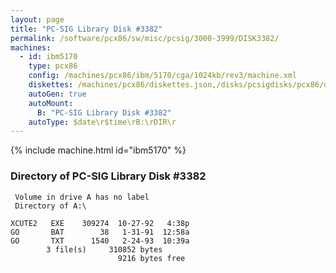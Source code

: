 ```yaml
---
layout: page
title: "PC-SIG Library Disk #3382"
permalink: /software/pcx86/sw/misc/pcsig/3000-3999/DISK3382/
machines:
  - id: ibm5170
    type: pcx86
    config: /machines/pcx86/ibm/5170/cga/1024kb/rev3/machine.xml
    diskettes: /machines/pcx86/diskettes.json,/disks/pcsigdisks/pcx86/diskettes.json
    autoGen: true
    autoMount:
      B: "PC-SIG Library Disk #3382"
    autoType: $date\r$time\rB:\rDIR\r
---
```


{% include machine.html id="ibm5170" %}

### Directory of PC-SIG Library Disk #3382

     Volume in drive A has no label
     Directory of A:\

    XCUTE2   EXE    309274  10-27-92   4:38p
    GO       BAT        38   1-31-91  12:58a
    GO       TXT      1540   2-24-93  10:39a
            3 file(s)     310852 bytes
                            9216 bytes free

